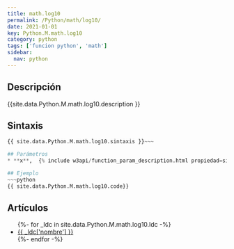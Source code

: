 ```yaml
---
title: math.log10
permalink: /Python/math/log10/
date: 2021-01-01
key: Python.M.math.log10
category: python
tags: ['funcion python', 'math']
sidebar: 
  nav: python
---
```


## Descripción
{{site.data.Python.M.math.log10.description }}

## Sintaxis
~~~python
{{ site.data.Python.M.math.log10.sintaxis }}~~~

## Parámetros
* **x**,  {% include w3api/function_param_description.html propiedad=site.data.Python.M.math.log10 valor="x" %}

## Ejemplo
~~~python
{{ site.data.Python.M.math.log10.code}}
~~~

## Artículos
<ul>
{%- for _ldc in site.data.Python.M.math.log10.ldc -%}
   <li>
       <a href="{{_ldc['url'] }}">{{ _ldc['nombre'] }}</a>
   </li>
{%- endfor -%}
</ul>
